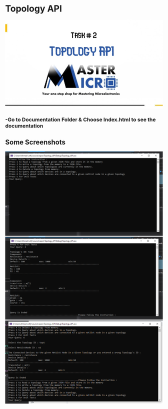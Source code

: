 # Topology API

![alt text](https://github.com/AhmedLotfy02/Topology_API/blob/main/ScreenShots/task2.jpg)

<h3>-Go to Documentation Folder & Choose Index.html to see the documentation</h3>

## Some Screenshots

![alt text](https://github.com/AhmedLotfy02/Topology_API/blob/main/ScreenShots/1.PNG)
![alt text](https://github.com/AhmedLotfy02/Topology_API/blob/main/ScreenShots/2.PNG)
![alt text](https://github.com/AhmedLotfy02/Topology_API/blob/main/ScreenShots/3.PNG)


